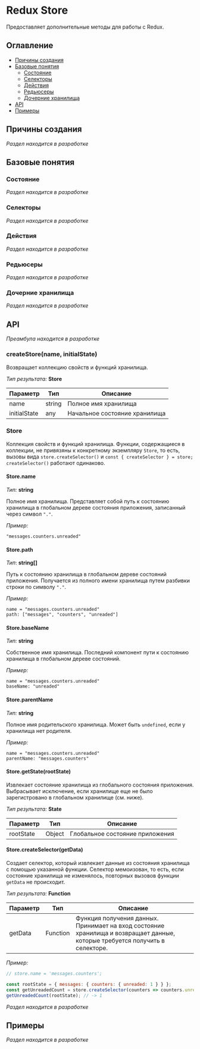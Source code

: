 # Redux Store

Предоставляет дополнительные методы для работы с Redux.

## Оглавление

- [Причины создания](#причины-создания)
- [Базовые понятия](#базовые-понятия)
  - [Состояние](#состояние)
  - [Селекторы](#селекторы)
  - [Действия](#действия)
  - [Редьюсеры](#редьюсеры)
  - [Дочерние хранилища](#дочерние-хранилища)
- [API](#api)
- [Примеры](#примеры)

## Причины создания

_Раздел находится в разработке_

## Базовые понятия

### Состояние

_Раздел находится в разработке_

### Селекторы

_Раздел находится в разработке_

### Действия

_Раздел находится в разработке_

### Редьюсеры

_Раздел находится в разработке_

### Дочерние хранилища

_Раздел находится в разработке_

## API

_Преамбула находится в разработке_

### createStore(name, initialState)

Возвращает коллекцию свойств и функций хранилища.

_Тип результата:_ **Store**

| Параметр     | Тип    | Описание                      |
| ------------ | ------ | ----------------------------- |
| name         | string | Полное имя хранилища          |
| initialState | any    | Начальное состояние хранилища |

### Store

Коллекция свойств и функций хранилища. Функции, содержащиеся в коллекции, не привязяны к конкретному экземпляру `Store`, то есть, вызовы вида `store.createSelector()` и `const { createSelector } = store; createSelector()` работают одинаково.

#### Store.name

_Тип:_ **string**

Полное имя хранилища. Представляет собой путь к состоянию хранилища в глобальном дереве состояния приложения, записанный через символ `"."`.

_Пример:_

`"messages.counters.unreaded"`

#### Store.path

_Тип_: **string[]**

Путь к состоянию хранилища в глобальном дереве состояний приложения. Получается из полного имени хранилища путем разбивки строки по символу `"."`.

_Пример:_

```
name = "messages.counters.unreaded"
path: ["messages", "counters", "unreaded"]
```

#### Store.baseName

_Тип:_ **string**

Собственное имя хранилища. Последний компонент пути к состоянию хранилища в глобальном дереве состояний.

_Пример:_

```
name = "messages.counters.unreaded"
baseName: "unreaded"
```

#### Store.parentName

_Тип:_ **string**

Полное имя родительского хранилища. Может быть `undefined`, если у хранилища
нет родителя.

_Пример:_

```
name = "messages.counters.unreaded"
parentName: "messages.counters"
```

#### Store.getState(rootState)

Извлекает состояние хранилища из глобального состояния приложения. Выбрасывает исключение, если хранилище еще не было зарегистровано в глобальном хранилище (см. ниже).

_Тип результата:_ **State**

| Параметр  | Тип    | Описание                        |
| --------- | ------ | ------------------------------- |
| rootState | Object | Глобальное состояние приложения |

#### Store.createSelector(getData)

Создает селектор, который извлекает данные из состояния хранилища с помощью указанной функции. Селектор мемоизован, то есть, если состояние хранилища не изменялось, повторных вызовов функции `getData` не происходит.

_Тип результата:_ **Function**

| Параметр | Тип      | Описание                                                                                                                     |
| -------- | -------- | ---------------------------------------------------------------------------------------------------------------------------- |
| getData  | Function | Функция получения данных. Принимает на вход состояние хранилища и возвращает данные, которые требуется получить в селекторе. |

_Пример:_

```javascript
// store.name = 'messages.counters';

const rootState = { messages: { counters: { unreaded: 1 } } };
const getUnreadedCount = store.createSelector(counters => counters.unreaded);
getUnreadedCount(rootState); // -> 1
```

_Раздел находится в разработке_

## Примеры

_Раздел находится в разработке_
